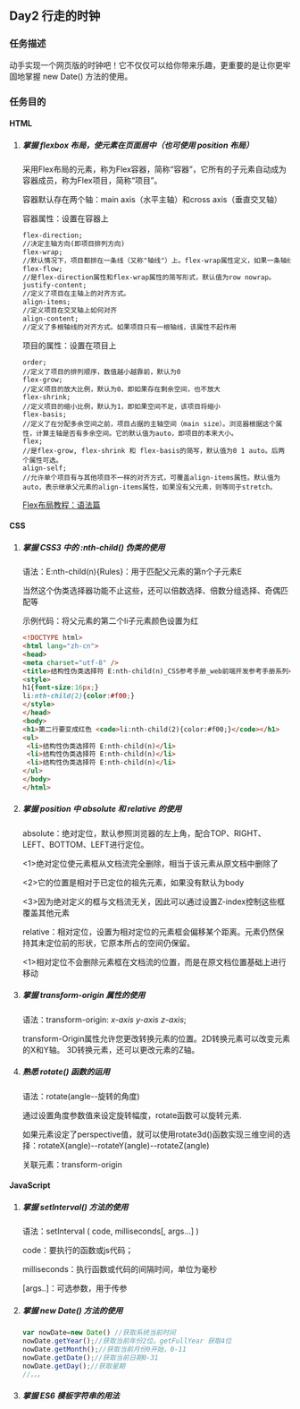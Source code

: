 ## Day2 行走的时钟

### 任务描述

动手实现一个网页版的时钟吧！它不仅仅可以给你带来乐趣，更重要的是让你更牢固地掌握 new Date() 方法的使用。

### 任务目的

#### HTML

1. ##### 掌握 flexbox 布局，使元素在页面居中（也可使用 position 布局）

   采用Flex布局的元素，称为Flex容器，简称“容器”，它所有的子元素自动成为容器成员，称为Flex项目，简称“项目”。

   容器默认存在两个轴：main axis（水平主轴）和cross axis（垂直交叉轴）

   容器属性：设置在容器上

   ```html
   flex-direction;
   //决定主轴方向(即项目排列方向)
   flex-wrap;
   //默认情况下，项目都排在一条线（又称"轴线"）上。flex-wrap属性定义，如果一条轴线排不下，如何换行
   flex-flow;
   //是flex-direction属性和flex-wrap属性的简写形式，默认值为row nowrap。
   justify-content;
   //定义了项目在主轴上的对齐方式。
   align-items;
   //定义项目在交叉轴上如何对齐
   align-content;
   //定义了多根轴线的对齐方式。如果项目只有一根轴线，该属性不起作用
   ```

   项目的属性：设置在项目上

   ```
   order;
   //定义了项目的排列顺序，数值越小越靠前，默认为0
   flex-grow;
   //定义项目的放大比例，默认为0，即如果存在剩余空间，也不放大
   flex-shrink;
   //定义项目的缩小比例，默认为1，即如果空间不足，该项目将缩小
   flex-basis;
   //定义了在分配多余空间之前，项目占据的主轴空间（main size）。浏览器根据这个属性，计算主轴是否有多余空间。它的默认值为auto，即项目的本来大小。
   flex;
   //是flex-grow, flex-shrink 和 flex-basis的简写，默认值为0 1 auto。后两个属性可选。
   align-self;
   //允许单个项目有与其他项目不一样的对齐方式，可覆盖align-items属性。默认值为auto，表示继承父元素的align-items属性，如果没有父元素，则等同于stretch。
   ```

   

   [Flex布局教程：语法篇](http://www.ruanyifeng.com/blog/2015/07/flex-grammar.html)

#### CSS

1. ##### 掌握 CSS3 中的 :nth-child() 伪类的使用

   语法：E:nth-child(n){Rules}：用于匹配父元素的第n个子元素E

   当然这个伪类选择器功能不止这些，还可以倍数选择、倍数分组选择、奇偶匹配等

   示例代码：将父元素的第二个li子元素颜色设置为红

   ```html
   <!DOCTYPE html>
   <html lang="zh-cn">
   <head>
   <meta charset="utf-8" />
   <title>结构性伪类选择符 E:nth-child(n)_CSS参考手册_web前端开发参考手册系列</title>
   <style>
   h1{font-size:16px;}
   li:nth-child(2){color:#f00;}
   </style>
   </head>
   <body>
   <h1>第二行要变成红色 <code>li:nth-child(2){color:#f00;}</code></h1>
   <ul>
   	<li>结构性伪类选择符 E:nth-child(n)</li>
   	<li>结构性伪类选择符 E:nth-child(n)</li>
   	<li>结构性伪类选择符 E:nth-child(n)</li>
   </ul>
   </body>
   </html>
   ```

   

2. ##### 掌握 position 中 absolute 和 relative 的使用

   absolute：绝对定位，默认参照浏览器的左上角，配合TOP、RIGHT、LEFT、BOTTOM、LEFT进行定位。

   <1>绝对定位使元素框从文档流完全删除，相当于该元素从原文档中删除了

   <2>它的位置是相对于已定位的祖先元素，如果没有默认为body

   <3>因为绝对定义的框与文档流无关，因此可以通过设置Z-index控制这些框覆盖其他元素

   relative：相对定位，设置为相对定位的元素框会偏移某个距离。元素仍然保持其未定位前的形状，它原本所占的空间仍保留。

   <1>相对定位不会删除元素框在文档流的位置，而是在原文档位置基础上进行移动

   

3. ##### 掌握 transform-origin 属性的使用

   语法：transform-origin: *x-axis y-axis z-axis*;

   transform-Origin属性允许您更改转换元素的位置。2D转换元素可以改变元素的X和Y轴。 3D转换元素，还可以更改元素的Z轴。

4. ##### 熟悉 rotate() 函数的运用

   语法：rotate(angle--旋转的角度)

   通过设置角度参数值来设定旋转幅度，rotate函数可以旋转元素.

   如果元素设定了perspective值，就可以使用rotate3d()函数实现三维空间的选择：rotateX(angle)--rotateY(angle)--rotateZ(angle)

   关联元素：transform-origin

#### JavaScript

1. ##### 掌握 setInterval() 方法的使用

   语法：setInterval ( code, milliseconds[, args...] )

   code：要执行的函数或js代码；

   milliseconds：执行函数或代码的间隔时间，单位为毫秒

   [args..]：可选参数，用于传参

2. ##### 掌握 new Date() 方法的使用

   ```javascript
   var nowDate=new Date() //获取系统当前时间
   nowDate.getYear();//获取当前年份2位。getFullYear 获取4位
   nowDate.getMonth();//获取当前月份0开始，0-11
   nowDate.getDate();//获取当前日期0-31
   nowDate.getDay();//获取星期
   //。。。
   ```

3. ##### 掌握 ES6 模板字符串的用法

